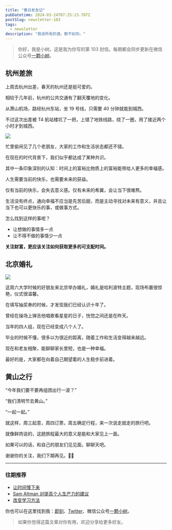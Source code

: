 ```yaml
---
title: "春日老友记"
pubDatetime: 2024-03-24T07:25:23.787Z
postSlug: newsletter-103
tags:
  - newsletter
description: "我说所有的酒，都不如你。"
---
```


> 你好，我是小树。这是我为你写的第 103 封信。每期都会同步更新在微信公众号[一颗小树](https://weixin.sogou.com/weixin?query=a_warm_tree)。

## 杭州差旅

上周去杭州出差，春天的杭州还是挺可爱的。

相较于几年前，杭州的公共交通有了翻天覆地的变化。

从萧山机场，路经杭州东站，坐 19 号线，只需要 40 分钟就能到城西。

不过这次出差被 T4 航站楼坑了一把，上错了地铁线路，绕了一圈，用了接近两个小时才到城西。

![](https://blog-1253298428.cos.ap-shanghai.myqcloud.com/uPic/WechatIMG165.jpg)

忙里偷闲见了几个老朋友，大家的工作和生活状态都还不错。

在现在的时代背景下，我们似乎都达成了某种共识。

其中一条印象深刻的认知：时间上的富裕比物质上的富裕能带给人更多的幸福感。

人生需要当前的快乐，也需要未来的获益。

仅有当前的快乐，会失去意义感。仅有未来的希冀，会让当下很难熬。

生活没有终点，通向幸福不应当是先苦后甜，而是主动寻找对未来有意义，并且让当下也可以更快乐的事，或做事方式。

怎么找到这样的事呢？

- 让想做的事情多一点
- 让不得不做的事情少一点

**关注财富，更应该关注如何获取更多的可支配时间。**

## 北京婚礼

![](https://blog-1253298428.cos.ap-shanghai.myqcloud.com/uPic/WechatIMG166.jpg)

这周六大学时候的好朋友来北京举办婚礼，婚礼是哈利波特主题，现场布置很惊艳，仪式很温馨。

在填写抽奖券的时候，才发现我们已经认识十年了。

曾经在操场上弹吉他唱歌看星星的日子，恍惚之间还是在昨天。

当年的四人组，现在已经变成八个人了。

毕业的时候不懂，很多以为很近的距离，随着工作和生活变得越来越远。

现在和老友相聚，能聊聊家长里短，也是一种幸福。

最好的是，大家都在向着自己期望着的人生稳步前进着。

## 黄山之行

“今年我们要不要再组团出行一波？”

“我们清明节去黄山。”

“一起一起。”

就这样，周三起意，周四订票，周五确定行程，来一次说走就走的旅行吧。

就像鲜肉说的，这趟旅程最大的意义是能和大家见上一面。

如果可以的话，和自己的朋友们见见面，聊聊天吧。

谢谢你的关注，我们下期再见。👋🏻

---

### 往期推荐

- [让时间慢下来](https://mp.weixin.qq.com/s/NCPsncu4VBDezQ6x2vWeVg)
- [Sam Altman 对提高个人生产力的建议](https://mp.weixin.qq.com/s/rNmCVV_XI0Ly8DziSK6lQw)
- [改变学习方法](https://mp.weixin.qq.com/s/p6nDVqzAItfYRoSOMnax1Q)

你也可以在这里找到我：[即刻](https://okjk.co/3Vsn5T)、[Twitter](https://twitter.com/yeshu_in_future)、微信公众号[一颗小树](https://weixin.sogou.com/weixin?query=a_warm_tree)。

> 如果你觉得这篇文章对你有用，欢迎分享给更多好友。
